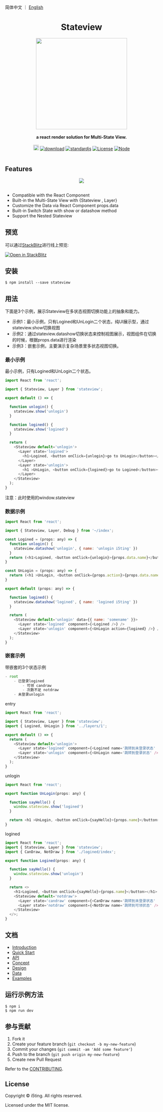  
<div>
  简体中文 ｜ <a href="./README_EN.md">English</a>
</div>

<h1 align="center"> Stateview </h1>
<div align="center">
  <img src="https://img.alicdn.com/imgextra/i3/O1CN01ukckHc1yE7ND85M1s_!!6000000006546-2-tps-1088-970.png" width="300" />
</div>
<br />

<div align="center">
  <strong> a react render solution for Multi-State View.</strong>
</div>
<br />

<div align="center">
  <a href="https://badge.fury.io/js/stateview"><img src="https://badge.fury.io/js/stateview.svg" alt="npm version" height="18"></a>
  <a href="https://npmcharts.com/compare/stateview" target="_blank"><img src="https://img.shields.io/npm/dm/stateview" alt="download"></a>
  <a href="https://standardjs.com" target="_blank"><img src="https://img.shields.io/badge/code_style-standard-brightgreen.svg" alt="standardjs"></a>
  <a href="https://github.com/i5ting/stateview" target="_blank"><img src="https://img.shields.io/npm/l/vue.svg" alt="License"></a>
  <a href="https://github.com/zhangyuang/i5ting/stateview" target="_blank"><img src="https://img.shields.io/badge/node-%3E=12-green.svg" alt="Node"></a>
</div>
<br />

## Features

<div align="center">
  <img src="https://img.alicdn.com/imgextra/i3/O1CN01mspQkq1mGc9AnkL9V_!!6000000004927-2-tps-2448-1372.png"/>
</div>
<br />

- Compatible with the React Component
- Built-in the Multi-State View with {Stateview , Layer}
- Customize the Data via React Component props.data
- Built-in Switch State with show or datashow method
- Support the Nested Stateview

## 预览

可以通过[StackBlitz](http://stackblitz.com/)进行线上预览:

[![Open in StackBlitz](https://developer.stackblitz.com/img/open_in_stackblitz.svg)](https://stackblitz.com/github/i5ting/stateview)

## 安装

    $ npm install --save stateview

## 用法

下面是3个示例，展示Stateview在多状态视图切换功能上的抽象和能力。

- 示例1：最小示例，只有Logined和UnLogin二个状态，纯UI展示型，通过stateview.show切换视图
- 示例2：通过stateview.datashow切换状态来控制视图展示，视图组件在切换的时候，根据props.data进行渲染
- 示例3：嵌套示例，主要演示复杂场景里多状态视图切换。

### 最小示例

最小示例，只有Logined和UnLogin二个状态。

```js
import React from 'react';

import { Stateview, Layer } from 'stateview';

export default () => {

  function unlogin() {
    stateview.show('unlogin')
  }

  function logined() {
    stateview.show('logined')
  }

  return (
    <Stateview default='unlogin'>
      <Layer state='logined'>
        <h1>Logined, <button onClick={unlogin}>go to UnLogin</button></h1>
      </Layer>
      <Layer state='unlogin'>
        <h1 >UnLogin, <button onClick={logined}>go to Logined</button></h1>;
      </Layer>
    </Stateview>
  );
}
```

注意：此时使用的window.stateview

### 数据示例

```js
import React from 'react';

import { Stateview, Layer, Debug } from '~/index';

const Logined = (props: any) => {
  function unlogin() {
    stateview.datashow('unlogin', { name: 'unlogin i5ting' })
  }
  return (<h1>Logined, <button onClick={unlogin}>{props.data.name}</button></h1>)
}

const UnLogin = (props: any) => {
  return (<h1 >UnLogin, <button onClick={props.action}>{props.data.name}</button></h1>)
}

export default (props: any) => {

  function logined() {
    stateview.datashow('logined', { name: 'logined i5ting' })
  }

  return (
    <Stateview default='unlogin' data={{ name: 'somename' }}>
      <Layer state='logined' component={<Logined />} />
      <Layer state='unlogin' component={<UnLogin action={logined} />} />
    </Stateview>
  );
}
```

### 嵌套示例

带嵌套的3个状态示例

```js
- root
    - 已登录logined
        - 可领 candraw
        - 次数不足 notdraw
    - 未登录unlogin
```

entry

```js
import React from 'react';

import { Stateview, Layer } from 'stateview';
import { Logined, UnLogin } from '../layers/1';

export default () => {
  return (
    <Stateview default='unlogin'>
      <Layer state='logined' component={<Logined name='跳转到未登录状态' />} />
      <Layer state='unlogin' component={<UnLogin name='跳转到登录状态' />} />
    </Stateview>
  );
}
```

unlogin

```js
import React from 'react';

export function UnLogin(props: any) {

  function sayHello() {
    window.stateview.show('logined')
  }

  return <h1 >UnLogin, <button onClick={sayHello}>{props.name}</button></h1>;
}
```

logined

```js
import React from 'react';
import { Stateview, Layer } from 'stateview';
import { CanDraw, NotDraw } from './logined/index';

export function Logined(props: any) {

  function sayHello() {
    window.stateview.show('unlogin')
  }

  return <>
    <h1>Logined, <button onClick={sayHello}>{props.name}</button></h1>
    <Stateview default='notdraw'>
      <Layer state='candraw' component={<CanDraw name='跳转到未登录状态' />} />
      <Layer state='notdraw' component={<NotDraw name='跳转到可领状态' />} />
    </Stateview>
  </>;
}
```

## 文档

- [Introduction](./docs/introduction.md)
- [Quick Start](./docs/quick-start.md)
- [API](./docs/api.md)
- [Concept](./docs/concept.md)
- [Design](./docs/design.md)
- [Data](./docs/data.md)
- [Examples](./examples)

## 运行示例方法

```shell
$ npm i 
$ npm run dev
```

## 参与贡献

1. Fork it
2. Create your feature branch (`git checkout -b my-new-feature`)
3. Commit your changes (`git commit -am 'Add some feature'`)
4. Push to the branch (`git push origin my-new-feature`)
5. Create new Pull Request

Refer to the [CONTRIBUTING](./CONTRIBUTING.md).

## License

Copyright © i5ting. All rights reserved.

Licensed under the MIT license.